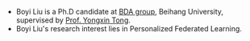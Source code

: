 + Boyi Liu is a Ph.D candidate at <a href="hufudb.com">BDA group</a>, Beihang University, supervised by <a href="https://yongxintong.github.io/">Prof. Yongxin Tong</a>.
+ Boyi Liu's research interest lies in Personalized Federated Learning.